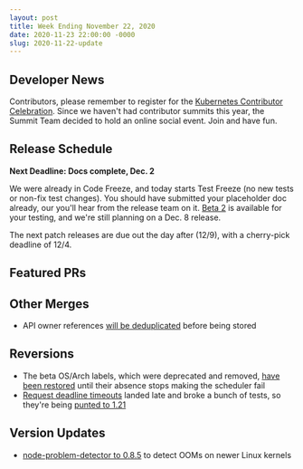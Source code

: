 ```yaml
---
layout: post
title: Week Ending November 22, 2020
date: 2020-11-23 22:00:00 -0000
slug: 2020-11-22-update
---
```


## Developer News

Contributors, please remember to register for the [Kubernetes Contributor Celebration](https://k8s.dev/celebration).  Since we haven't had contributor summits this year, the Summit Team decided to hold an online social event.  Join and have fun.

## Release Schedule

**Next Deadline: Docs complete, Dec. 2**

We were already in Code Freeze, and today starts Test Freeze (no new tests or non-fix test changes).  You should have submitted your placeholder doc already, our you'll hear from the release team on it.  [Beta 2](https://github.com/kubernetes/kubernetes/blob/master/CHANGELOG/CHANGELOG-1.20.md/#v1200-beta2) is available for your testing, and we're still planning on a Dec. 8 release.

The next patch releases are due out the day after (12/9), with a cherry-pick deadline of 12/4.

## Featured PRs


## Other Merges

* API owner references [will be deduplicated](https://github.com/kubernetes/kubernetes/pull/96185) before being stored

## Reversions

* The beta OS/Arch labels, which were deprecated and removed, [have been restored](https://github.com/kubernetes/kubernetes/pull/96810) until their absence stops making the scheduler fail
* [Request deadline timeouts](https://github.com/kubernetes/kubernetes/pull/96061) landed late and broke a bunch of tests, so they're being [punted to 1.21](https://github.com/kubernetes/kubernetes/pull/96727)

## Version Updates

* [node-problem-detector to 0.8.5](https://github.com/kubernetes/kubernetes/pull/96716) to detect OOMs on newer Linux kernels
